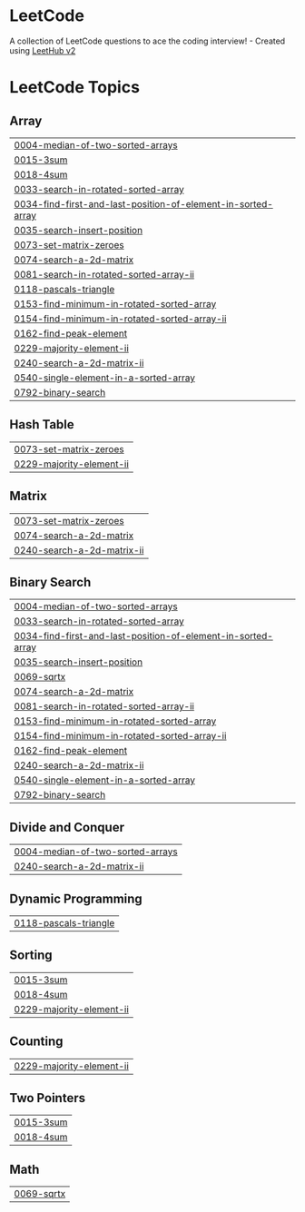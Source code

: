 # LeetCode
A collection of LeetCode questions to ace the coding interview! - Created using [LeetHub v2](https://github.com/arunbhardwaj/LeetHub-2.0)

<!---LeetCode Topics Start-->
# LeetCode Topics
## Array
|  |
| ------- |
| [0004-median-of-two-sorted-arrays](https://github.com/Shubham11440/LeetCode/tree/master/0004-median-of-two-sorted-arrays) |
| [0015-3sum](https://github.com/Shubham11440/LeetCode/tree/master/0015-3sum) |
| [0018-4sum](https://github.com/Shubham11440/LeetCode/tree/master/0018-4sum) |
| [0033-search-in-rotated-sorted-array](https://github.com/Shubham11440/LeetCode/tree/master/0033-search-in-rotated-sorted-array) |
| [0034-find-first-and-last-position-of-element-in-sorted-array](https://github.com/Shubham11440/LeetCode/tree/master/0034-find-first-and-last-position-of-element-in-sorted-array) |
| [0035-search-insert-position](https://github.com/Shubham11440/LeetCode/tree/master/0035-search-insert-position) |
| [0073-set-matrix-zeroes](https://github.com/Shubham11440/LeetCode/tree/master/0073-set-matrix-zeroes) |
| [0074-search-a-2d-matrix](https://github.com/Shubham11440/LeetCode/tree/master/0074-search-a-2d-matrix) |
| [0081-search-in-rotated-sorted-array-ii](https://github.com/Shubham11440/LeetCode/tree/master/0081-search-in-rotated-sorted-array-ii) |
| [0118-pascals-triangle](https://github.com/Shubham11440/LeetCode/tree/master/0118-pascals-triangle) |
| [0153-find-minimum-in-rotated-sorted-array](https://github.com/Shubham11440/LeetCode/tree/master/0153-find-minimum-in-rotated-sorted-array) |
| [0154-find-minimum-in-rotated-sorted-array-ii](https://github.com/Shubham11440/LeetCode/tree/master/0154-find-minimum-in-rotated-sorted-array-ii) |
| [0162-find-peak-element](https://github.com/Shubham11440/LeetCode/tree/master/0162-find-peak-element) |
| [0229-majority-element-ii](https://github.com/Shubham11440/LeetCode/tree/master/0229-majority-element-ii) |
| [0240-search-a-2d-matrix-ii](https://github.com/Shubham11440/LeetCode/tree/master/0240-search-a-2d-matrix-ii) |
| [0540-single-element-in-a-sorted-array](https://github.com/Shubham11440/LeetCode/tree/master/0540-single-element-in-a-sorted-array) |
| [0792-binary-search](https://github.com/Shubham11440/LeetCode/tree/master/0792-binary-search) |
## Hash Table
|  |
| ------- |
| [0073-set-matrix-zeroes](https://github.com/Shubham11440/LeetCode/tree/master/0073-set-matrix-zeroes) |
| [0229-majority-element-ii](https://github.com/Shubham11440/LeetCode/tree/master/0229-majority-element-ii) |
## Matrix
|  |
| ------- |
| [0073-set-matrix-zeroes](https://github.com/Shubham11440/LeetCode/tree/master/0073-set-matrix-zeroes) |
| [0074-search-a-2d-matrix](https://github.com/Shubham11440/LeetCode/tree/master/0074-search-a-2d-matrix) |
| [0240-search-a-2d-matrix-ii](https://github.com/Shubham11440/LeetCode/tree/master/0240-search-a-2d-matrix-ii) |
## Binary Search
|  |
| ------- |
| [0004-median-of-two-sorted-arrays](https://github.com/Shubham11440/LeetCode/tree/master/0004-median-of-two-sorted-arrays) |
| [0033-search-in-rotated-sorted-array](https://github.com/Shubham11440/LeetCode/tree/master/0033-search-in-rotated-sorted-array) |
| [0034-find-first-and-last-position-of-element-in-sorted-array](https://github.com/Shubham11440/LeetCode/tree/master/0034-find-first-and-last-position-of-element-in-sorted-array) |
| [0035-search-insert-position](https://github.com/Shubham11440/LeetCode/tree/master/0035-search-insert-position) |
| [0069-sqrtx](https://github.com/Shubham11440/LeetCode/tree/master/0069-sqrtx) |
| [0074-search-a-2d-matrix](https://github.com/Shubham11440/LeetCode/tree/master/0074-search-a-2d-matrix) |
| [0081-search-in-rotated-sorted-array-ii](https://github.com/Shubham11440/LeetCode/tree/master/0081-search-in-rotated-sorted-array-ii) |
| [0153-find-minimum-in-rotated-sorted-array](https://github.com/Shubham11440/LeetCode/tree/master/0153-find-minimum-in-rotated-sorted-array) |
| [0154-find-minimum-in-rotated-sorted-array-ii](https://github.com/Shubham11440/LeetCode/tree/master/0154-find-minimum-in-rotated-sorted-array-ii) |
| [0162-find-peak-element](https://github.com/Shubham11440/LeetCode/tree/master/0162-find-peak-element) |
| [0240-search-a-2d-matrix-ii](https://github.com/Shubham11440/LeetCode/tree/master/0240-search-a-2d-matrix-ii) |
| [0540-single-element-in-a-sorted-array](https://github.com/Shubham11440/LeetCode/tree/master/0540-single-element-in-a-sorted-array) |
| [0792-binary-search](https://github.com/Shubham11440/LeetCode/tree/master/0792-binary-search) |
## Divide and Conquer
|  |
| ------- |
| [0004-median-of-two-sorted-arrays](https://github.com/Shubham11440/LeetCode/tree/master/0004-median-of-two-sorted-arrays) |
| [0240-search-a-2d-matrix-ii](https://github.com/Shubham11440/LeetCode/tree/master/0240-search-a-2d-matrix-ii) |
## Dynamic Programming
|  |
| ------- |
| [0118-pascals-triangle](https://github.com/Shubham11440/LeetCode/tree/master/0118-pascals-triangle) |
## Sorting
|  |
| ------- |
| [0015-3sum](https://github.com/Shubham11440/LeetCode/tree/master/0015-3sum) |
| [0018-4sum](https://github.com/Shubham11440/LeetCode/tree/master/0018-4sum) |
| [0229-majority-element-ii](https://github.com/Shubham11440/LeetCode/tree/master/0229-majority-element-ii) |
## Counting
|  |
| ------- |
| [0229-majority-element-ii](https://github.com/Shubham11440/LeetCode/tree/master/0229-majority-element-ii) |
## Two Pointers
|  |
| ------- |
| [0015-3sum](https://github.com/Shubham11440/LeetCode/tree/master/0015-3sum) |
| [0018-4sum](https://github.com/Shubham11440/LeetCode/tree/master/0018-4sum) |
## Math
|  |
| ------- |
| [0069-sqrtx](https://github.com/Shubham11440/LeetCode/tree/master/0069-sqrtx) |
<!---LeetCode Topics End-->